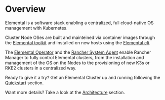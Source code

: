 # Overview

Elemental is a software stack enabling a centralized, full cloud-native OS management with Kubernetes.

Cluster Node OSes are built and mainteined via container images through the [Elemental toolkit](https://rancher.github.io/elemental-toolkit/) and installed on new hosts using the [Elemental cli](https://github.com/rancher/elemental-cli).

The [Elemental Operator](https://github.com/rancher/elemental-operator) and the [Rancher System Agent](https://github.com/rancher/system-agent) enable Rancher Manager to fully control Elemental clusters, from the installation and management of the OS on the Nodes to the provisioning of new K3s or RKE2 clusters in a centralized way.

Ready to give it a try? Get an Elemental Cluster up and running following the [Quickstart](quickstart.md) section.

Want more details? Take a look at the [Architecture](architecture.md) section.